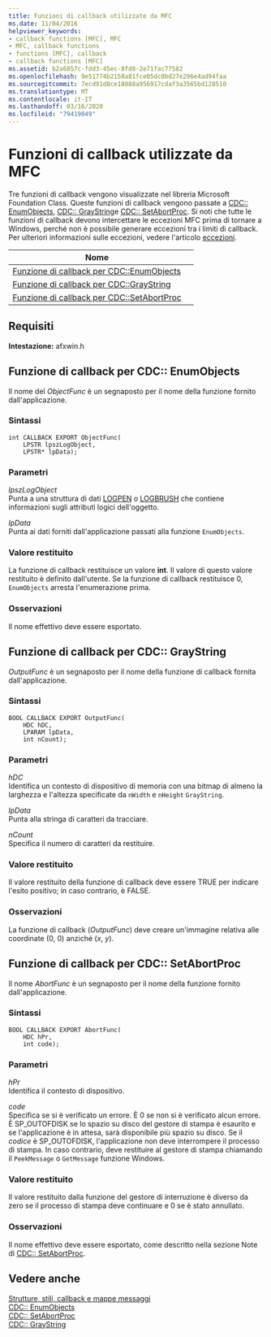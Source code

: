 ```yaml
---
title: Funzioni di callback utilizzate da MFC
ms.date: 11/04/2016
helpviewer_keywords:
- callback functions [MFC], MFC
- MFC, callback functions
- functions [MFC], callback
- callback functions [MFC]
ms.assetid: b2a6857c-fdd3-45ec-8fd8-2e71fac77582
ms.openlocfilehash: 9e51774b2158a81fce05dc0bd27e296e4ad94faa
ms.sourcegitcommit: 7ecd91d8ce18088a956917cdaf3a3565bd128510
ms.translationtype: MT
ms.contentlocale: it-IT
ms.lasthandoff: 03/16/2020
ms.locfileid: "79419049"
---
```

# <a name="callback-functions-used-by-mfc"></a>Funzioni di callback utilizzate da MFC

Tre funzioni di callback vengono visualizzate nel libreria Microsoft Foundation Class. Queste funzioni di callback vengono passate a [CDC:: EnumObjects](../../mfc/reference/cdc-class.md#enumobjects), [CDC:: GrayString](../../mfc/reference/cdc-class.md#graystring)e [CDC:: SetAbortProc](../../mfc/reference/cdc-class.md#setabortproc). Si noti che tutte le funzioni di callback devono intercettare le eccezioni MFC prima di tornare a Windows, perché non è possibile generare eccezioni tra i limiti di callback. Per ulteriori informazioni sulle eccezioni, vedere l'articolo [eccezioni](../../mfc/exception-handling-in-mfc.md).

|Nome||
|----------|-----------------|
|[Funzione di callback per CDC::EnumObjects](#enum_objects)||
|[Funzione di callback per CDC::GrayString](#graystring)||
|[Funzione di callback per CDC::SetAbortProc](#setabortproc)||

## <a name="requirements"></a>Requisiti

**Intestazione:** afxwin.h

## <a name="enum_objects"></a>Funzione di callback per CDC:: EnumObjects

Il nome del *ObjectFunc* è un segnaposto per il nome della funzione fornito dall'applicazione.

### <a name="syntax"></a>Sintassi

```
int CALLBACK EXPORT ObjectFunc(
    LPSTR lpszLogObject,
    LPSTR* lpData);
```

### <a name="parameters"></a>Parametri

*lpszLogObject*<br/>
Punta a una struttura di dati [LOGPEN](/windows/win32/api/Wingdi/ns-wingdi-logpen) o [LOGBRUSH](/windows/win32/api/wingdi/ns-wingdi-logbrush) che contiene informazioni sugli attributi logici dell'oggetto.

*lpData*<br/>
Punta ai dati forniti dall'applicazione passati alla funzione `EnumObjects`.

### <a name="return-value"></a>Valore restituito

La funzione di callback restituisce un valore **int**. Il valore di questo valore restituito è definito dall'utente. Se la funzione di callback restituisce 0, `EnumObjects` arresta l'enumerazione prima.

### <a name="remarks"></a>Osservazioni

Il nome effettivo deve essere esportato.

## <a name="graystring"></a>Funzione di callback per CDC:: GrayString

*OutputFunc* è un segnaposto per il nome della funzione di callback fornita dall'applicazione.

### <a name="syntax"></a>Sintassi

```
BOOL CALLBACK EXPORT OutputFunc(
    HDC hDC,
    LPARAM lpData,
    int nCount);
```

### <a name="parameters"></a>Parametri

*hDC*<br/>
Identifica un contesto di dispositivo di memoria con una bitmap di almeno la larghezza e l'altezza specificate da `nWidth` e `nHeight` `GrayString`.

*lpData*<br/>
Punta alla stringa di caratteri da tracciare.

*nCount*<br/>
Specifica il numero di caratteri da restituire.

### <a name="return-value"></a>Valore restituito

Il valore restituito della funzione di callback deve essere TRUE per indicare l'esito positivo; in caso contrario, è FALSE.

### <a name="remarks"></a>Osservazioni

La funzione di callback (*OutputFunc*) deve creare un'immagine relativa alle coordinate (0, 0) anziché (*x*, *y*).

## <a name="setabortproc"></a>Funzione di callback per CDC:: SetAbortProc

Il nome *AbortFunc* è un segnaposto per il nome della funzione fornito dall'applicazione.

### <a name="syntax"></a>Sintassi

```
BOOL CALLBACK EXPORT AbortFunc(
    HDC hPr,
    int code);
```

### <a name="parameters"></a>Parametri

*hPr*<br/>
Identifica il contesto di dispositivo.

*code*<br/>
Specifica se si è verificato un errore. È 0 se non si è verificato alcun errore. È SP_OUTOFDISK se lo spazio su disco del gestore di stampa è esaurito e se l'applicazione è in attesa, sarà disponibile più spazio su disco. Se il *codice* è SP_OUTOFDISK, l'applicazione non deve interrompere il processo di stampa. In caso contrario, deve restituire al gestore di stampa chiamando il `PeekMessage` o `GetMessage` funzione Windows.

### <a name="return-value"></a>Valore restituito

Il valore restituito dalla funzione del gestore di interruzione è diverso da zero se il processo di stampa deve continuare e 0 se è stato annullato.

### <a name="remarks"></a>Osservazioni

Il nome effettivo deve essere esportato, come descritto nella sezione Note di [CDC:: SetAbortProc](../../mfc/reference/cdc-class.md#setabortproc).

## <a name="see-also"></a>Vedere anche

[Strutture, stili, callback e mappe messaggi](structures-styles-callbacks-and-message-maps.md)<br/>
[CDC:: EnumObjects](../../mfc/reference/cdc-class.md#enumobjects)<br/>
[CDC:: SetAbortProc](../../mfc/reference/cdc-class.md#setabortproc)<br/>
[CDC:: GrayString](../../mfc/reference/cdc-class.md#graystring)
